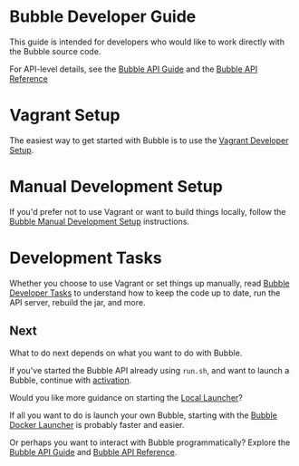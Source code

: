 Bubble Developer Guide
======================
This guide is intended for developers who would like to work directly with the Bubble source code.

For API-level details, see the [Bubble API Guide](https://github.com/getbubblenow/bubble-docs/blob/master/api/README.md)
and the [Bubble API Reference](https://app.getbubblenow.com/apidocs/)

# Vagrant Setup
The easiest way to get started with Bubble is to use the [Vagrant Developer Setup](dev_vagrant.md).

# Manual Development Setup
If you'd prefer not to use Vagrant or want to build things locally, follow
the [Bubble Manual Development Setup](dev_manual.md) instructions.

# Development Tasks
Whether you choose to use Vagrant or set things up manually,
read [Bubble Developer Tasks](dev_tasks.md) to understand how to keep the code
up to date, run the API server, rebuild the jar, and more.

## Next
What to do next depends on what you want to do with Bubble.

If you've started the Bubble API already using `run.sh`, and want to launch a Bubble,
continue with [activation](activation.md).

Would you like more guidance on starting the [Local Launcher](local-launcher.md)?

If all you want to do is launch your own Bubble, starting with
the [Bubble Docker Launcher](docker-launcher.md) is probably faster and easier.

Or perhaps you want to interact with Bubble programmatically? Explore the
[Bubble API Guide](https://github.com/getbubblenow/bubble-docs/blob/master/api/README.md) and
[Bubble API Reference](https://app.getbubblenow.com/apidocs/).
